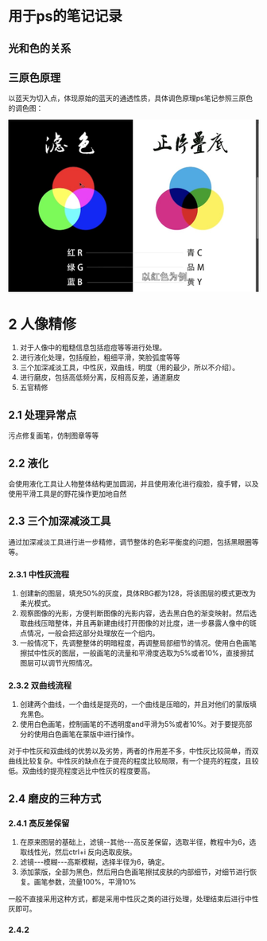 # 用于ps的笔记记录

## 光和色的关系


## 三原色原理

以蓝天为切入点，体现原始的蓝天的通透性质，具体调色原理ps笔记参照三原色的调色图：
<div align=center> <img src="./img/1642863802273.jpg" style="zoom:60%;" /></div>

# 2 人像精修

1. 对于人像中的粗糙信息包括痘痘等等进行处理。
2. 进行液化处理，包括瘦脸，粗细平滑，笑脸弧度等等
3. 三个加深减淡工具，中性灰，双曲线，明度（用的最少，所以不介绍）。
4. 进行磨皮，包括高低频分离，反相高反差，通道磨皮
5. 五官精修

## 2.1 处理异常点
污点修复画笔，仿制图章等等

## 2.2 液化
会使用液化工具让人物整体结构更加圆润，并且使用液化进行瘦脸，瘦手臂，以及使用平滑工具是的野花操作更加地自然

## 2.3 三个加深减淡工具
通过加深减淡工具进行进一步精修，调节整体的色彩平衡度的问题，包括黑眼圈等等。

### 2.3.1 中性灰流程

1. 创建新的图层，填充50%的灰度，具体RBG都为128，将该图层的模式更改为柔光模式。
2. 观察图像的光影，方便判断图像的光影内容，选去黑白色的渐变映射。然后选取曲线压暗整体，并且再新建曲线打开图像的对比度，进一步暴露人像中的斑点情况，一般会把这部分处理放在一个组内。
3. 一般情况下，先调整整体的明暗程度，再调整局部细节的情况。使用白色画笔擦拭中性灰的图层，一般画笔的流量和平滑度选取为5%或者10%，直接擦拭图层可以调节光照情况。

### 2.3.2 双曲线流程

1. 创建两个曲线，一个曲线是提亮的，一个曲线是压暗的，并且对他们的蒙版填充黑色。
2. 使用白色画笔，控制画笔的不透明度and平滑为5%或者10%。对于要提亮部分的使用白色画笔在蒙版中进行操作。

对于中性灰和双曲线的优势以及劣势，两者的作用差不多，中性灰比较简单，而双曲线比较复杂。中性灰的缺点在于提亮的程度比较局限，有一个提亮的程度，且较低。双曲线的提亮程度远比中性灰的程度要高。

## 2.4 磨皮的三种方式

### 2.4.1 高反差保留

1. 在原来图层的基础上，滤镜--其他---高反差保留，选取半径，教程中为6，选取线性光，然后ctrl+i 反向选取皮肤。
2. 滤镜---模糊---高斯模糊，选择半径为6，确定。
3. 添加蒙版，全部为黑色，然后用白色画笔擦拭皮肤的内部细节，对细节进行恢复。画笔参数，流量100%，平滑10%

一般不直接采用这种方式，都是采用中性灰之类的进行处理，处理结束后进行中性灰即可。

### 2.4.2



